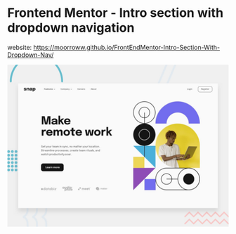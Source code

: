 # Frontend Mentor - Intro section with dropdown navigation

website: https://moorroww.github.io/FrontEndMentor-Intro-Section-With-Dropdown-Nav/

![Design preview for the Intro section with dropdown navigation coding challenge](./design/desktop-preview.jpg)

